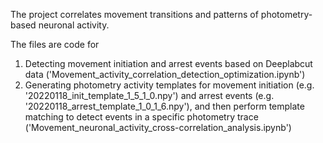 The project correlates movement transitions and patterns of photometry-based neuronal activity.

The files are code for
1) Detecting movement initiation and arrest events based on Deeplabcut data ('Movement_activity_correlation_detection_optimization.ipynb')
2) Generating photometry activity templates for movement initiation (e.g. '20220118_init_template_1_5_1_0.npy') and arrest events (e.g. '20220118_arrest_template_1_0_1_6.npy'),
   and then perform template matching to detect events in a specific photometry trace ('Movement_neuronal_activity_cross-correlation_analysis.ipynb')
